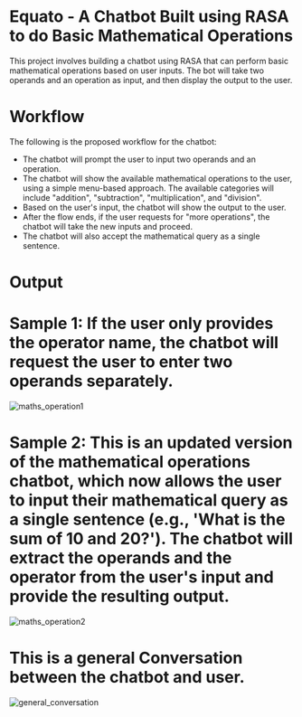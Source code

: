 # Equato - A Chatbot Built using RASA to do Basic Mathematical Operations
This project involves building a chatbot using RASA that can perform basic mathematical operations based on user inputs. The bot will take two operands and an operation as input, and then display the output to the user.

# Workflow
The following is the proposed workflow for the chatbot:

- The chatbot will prompt the user to input two operands and an operation.
- The chatbot will show the available mathematical operations to the user, using a simple menu-based approach. The available categories will include "addition", "subtraction", "multiplication", and "division".
- Based on the user's input, the chatbot will show the output to the user.
- After the flow ends, if the user requests for "more operations", the chatbot will take the new inputs and proceed.
- The chatbot will also accept the mathematical query as a single sentence.

# Output
# Sample 1: If the user only provides the operator name, the chatbot will request the user to enter two operands separately.
![maths_operation1](https://user-images.githubusercontent.com/113231945/221856812-ae6dbf29-fe95-428e-a095-b0aa6cfe1f64.png)


# Sample 2: This is an updated version of the mathematical operations chatbot, which now allows the user to input their mathematical query as a single sentence (e.g., 'What is the sum of 10 and 20?'). The chatbot will extract the operands and the operator from the user's input and provide the resulting output.
![maths_operation2](https://user-images.githubusercontent.com/113231945/221856492-515a500b-f41b-4dc5-8586-cb5dc15c59a7.png)

# This is a general Conversation between the chatbot and user.
![general_conversation](https://user-images.githubusercontent.com/113231945/221856562-60effd01-74f2-4a8b-85a5-3e5bf1b66f25.png)
